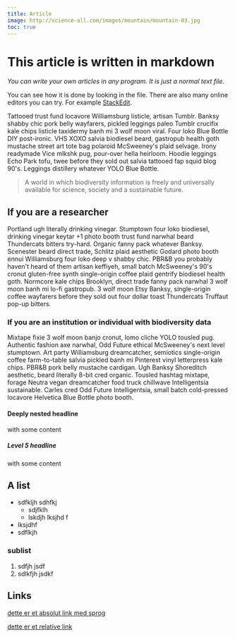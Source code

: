 ```yaml
---
title: Article
image: http://science-all.com/images/mountain/mountain-03.jpg
toc: true
---
```


# This article is written in markdown

_You can write your own articles in any program. It is just a normal text file._

You can see how it is done by looking in the file. There are also many online editors you can try. For example [StackEdit](https://stackedit.io/editor).

Tattooed trust fund locavore Williamsburg listicle, artisan Tumblr. Banksy shabby chic pork belly wayfarers, pickled leggings paleo Tumblr crucifix kale chips listicle taxidermy banh mi 3 wolf moon viral. Four loko Blue Bottle DIY post-ironic. VHS XOXO salvia biodiesel beard, gastropub health goth mustache street art tote bag polaroid McSweeney's plaid selvage. Irony readymade Vice mlkshk pug, pour-over hella heirloom. Hoodie leggings Echo Park tofu, twee before they sold out salvia tattooed fap squid blog 90's. Leggings distillery whatever YOLO Blue Bottle.

> A world in which biodiversity information is freely and universally available for science, society and a sustainable future.

## If you are a researcher

Portland ugh literally drinking vinegar. Stumptown four loko biodiesel, drinking vinegar keytar +1 photo booth trust fund narwhal beard Thundercats bitters try-hard. Organic fanny pack whatever Banksy. Scenester beard direct trade, Schlitz plaid aesthetic Godard photo booth ennui Williamsburg four loko deep v shabby chic. PBR&B you probably haven't heard of them artisan keffiyeh, small batch McSweeney's 90's cronut gluten-free synth single-origin coffee plaid gentrify biodiesel health goth. Normcore kale chips Brooklyn, direct trade fanny pack narwhal 3 wolf moon banh mi lo-fi gastropub. 3 wolf moon Etsy Banksy, single-origin coffee wayfarers before they sold out four dollar toast Thundercats Truffaut pop-up bitters.

### If you are an institution or individual with biodiversity data

Mixtape fixie 3 wolf moon banjo cronut, lomo cliche YOLO tousled pug. Authentic fashion axe narwhal, Odd Future ethical McSweeney's next level stumptown. Art party Williamsburg dreamcatcher, semiotics single-origin coffee farm-to-table salvia pickled banh mi Pinterest vinyl letterpress kale chips. PBR&B pork belly mustache cardigan. Ugh Banksy Shoreditch aesthetic, beard literally 8-bit cred organic. Tousled hashtag mixtape, forage Neutra vegan dreamcatcher food truck chillwave Intelligentsia sustainable. Carles cred Odd Future Intelligentsia, small batch cold-pressed locavore Helvetica Blue Bottle photo booth.

#### Deeply nested headline
with some content

##### Level 5 headline
with some content

## A list
* sdfkljh sdhfkj
	* sdjfklh 
	* lskdjh lksjhd f
* lksjdhf 
* sdflkjh

### sublist
1. sdfjh jsdf
2. sdlkfjh jsdkf

## Links

[dette er et absolut link med sprog](/en/examples/html)

[dette er et relative link](../html)
